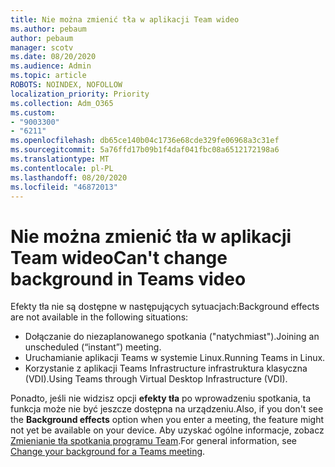 ```yaml
---
title: Nie można zmienić tła w aplikacji Team wideo
ms.author: pebaum
author: pebaum
manager: scotv
ms.date: 08/20/2020
ms.audience: Admin
ms.topic: article
ROBOTS: NOINDEX, NOFOLLOW
localization_priority: Priority
ms.collection: Adm_O365
ms.custom:
- "9003300"
- "6211"
ms.openlocfilehash: db65ce140b04c1736e68cde329fe06968a3c31ef
ms.sourcegitcommit: 5a76ffd17b09b1f4daf041fbc08a6512172198a6
ms.translationtype: MT
ms.contentlocale: pl-PL
ms.lasthandoff: 08/20/2020
ms.locfileid: "46872013"
---
```

# <a name="cant-change-background-in-teams-video"></a><span data-ttu-id="c2a5c-102">Nie można zmienić tła w aplikacji Team wideo</span><span class="sxs-lookup"><span data-stu-id="c2a5c-102">Can't change background in Teams video</span></span>

<span data-ttu-id="c2a5c-103">Efekty tła nie są dostępne w następujących sytuacjach:</span><span class="sxs-lookup"><span data-stu-id="c2a5c-103">Background effects are not available in the following situations:</span></span>

- <span data-ttu-id="c2a5c-104">Dołączanie do niezaplanowanego spotkania ("natychmiast").</span><span class="sxs-lookup"><span data-stu-id="c2a5c-104">Joining an unscheduled (“instant”) meeting.</span></span>
- <span data-ttu-id="c2a5c-105">Uruchamianie aplikacji Teams w systemie Linux.</span><span class="sxs-lookup"><span data-stu-id="c2a5c-105">Running Teams in Linux.</span></span>
- <span data-ttu-id="c2a5c-106">Korzystanie z aplikacji Teams Infrastructure infrastruktura klasyczna (VDI).</span><span class="sxs-lookup"><span data-stu-id="c2a5c-106">Using Teams through Virtual Desktop Infrastructure (VDI).</span></span>

<span data-ttu-id="c2a5c-107">Ponadto, jeśli nie widzisz opcji **efekty tła** po wprowadzeniu spotkania, ta funkcja może nie być jeszcze dostępna na urządzeniu.</span><span class="sxs-lookup"><span data-stu-id="c2a5c-107">Also, if you don't see the **Background effects** option when you enter a meeting, the feature might not yet be available on your device.</span></span> <span data-ttu-id="c2a5c-108">Aby uzyskać ogólne informacje, zobacz [Zmienianie tła spotkania programu Team](https://support.microsoft.com/office/change-your-background-for-a-teams-meeting-f77a2381-443a-499d-825e-509a140f4780).</span><span class="sxs-lookup"><span data-stu-id="c2a5c-108">For general information, see [Change your background for a Teams meeting](https://support.microsoft.com/office/change-your-background-for-a-teams-meeting-f77a2381-443a-499d-825e-509a140f4780).</span></span>